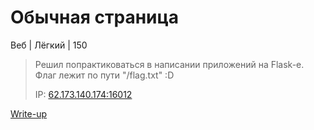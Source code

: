 # Обычная страница #
Веб | Лёгкий | 150
> Решил попрактиковаться в написании приложений на Flask-e. Флаг лежит по пути "/flag.txt" :D
>
> IP: [62.173.140.174:16012](http://62.173.140.174:16012)

[Write-up](WRITEUP.md)

